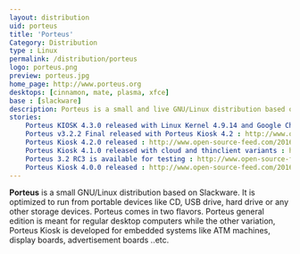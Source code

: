 ```yaml
---
layout: distribution
uid: porteus
title: 'Porteus'
Category: Distribution
type : Linux
permalink: /distribution/porteus
logo: porteus.png
preview: porteus.jpg
home_page: http://www.porteus.org
desktops: [cinnamon, mate, plasma, xfce]
base : [slackware]
description: Porteus is a small and live GNU/Linux distribution based on Slackware. Stories on Porteus GNU/Linux
stories:
    Porteus KIOSK 4.3.0 released with Linux Kernel 4.9.14 and Google Chrome 55.0.x : http://www.open-source-feed.com/2017/03/porteus-kiosk-430-released-with-linux.html
    Porteus v3.2.2 Final released with Porteus Kiosk 4.2 : http://www.open-source-feed.com/2016/12/porteus-v322-final-released-with.html
    Porteus Kiosk 4.2.0 released : http://www.open-source-feed.com/2016/12/porteus-kiosk-420-released.html
    Porteus Kiosk 4.1.0 released with cloud and thinclient variants : http://www.open-source-feed.com/2016/09/porteus-kiosk-410-released-with-cloud.html
    Porteus 3.2 RC3 is available for testing : http://www.open-source-feed.com/2016/06/porteus-32-rc3-is-available-for-testing.html
    Porteus Kiosk 4.0.0 released : http://www.open-source-feed.com/2016/05/porteus-kiosk-400-released.html
---
```


**Porteus** is a small GNU/Linux distribution based on Slackware. It is optimized to run from portable devices like CD, USB drive, hard drive or any other storage devices. Porteus comes in two flavors. Porteus general edition is meant for regular desktop computers while the other variation, Porteus Kiosk is developed for embedded systems like ATM machines, display boards, advertisement boards ..etc.
